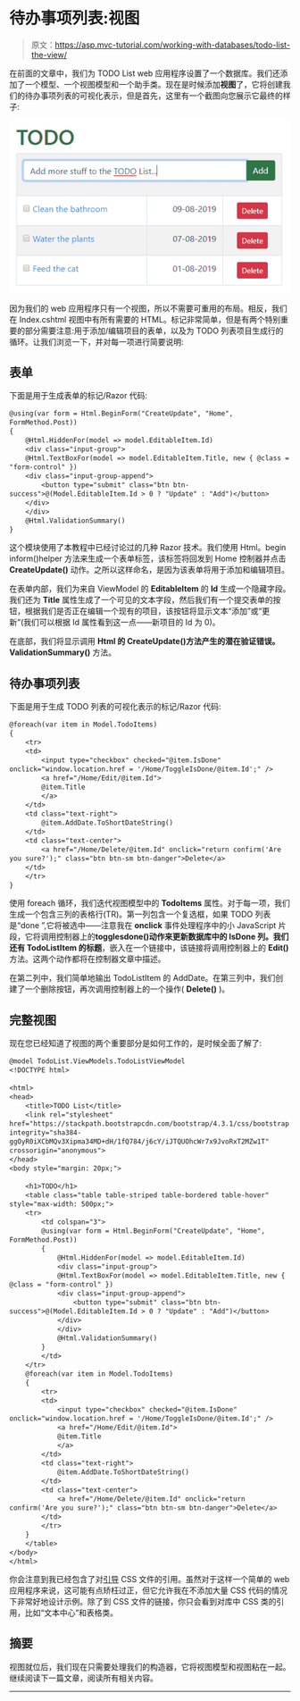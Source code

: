 # 待办事项列表:视图

> 原文：<https://asp.mvc-tutorial.com/working-with-databases/todo-list-the-view/>

在前面的文章中，我们为 TODO List web 应用程序设置了一个数据库。我们还添加了一个模型、一个视图模型和一个助手类。现在是时候添加**视图**了，它将创建我们的待办事项列表的可视化表示，但是首先，这里有一个截图向您展示它最终的样子:

![](img/d8bc781d563e613d8cc90086887cae5b.png "The final TODO List")

因为我们的 web 应用程序只有一个视图，所以不需要可重用的布局。相反，我们在 Index.cshtml 视图中有所有需要的 HTML。标记非常简单，但是有两个特别重要的部分需要注意:用于添加/编辑项目的表单，以及为 TODO 列表项目生成行的循环。让我们浏览一下，并对每一项进行简要说明:

## 表单

下面是用于生成表单的标记/Razor 代码:

```
@using(var form = Html.BeginForm("CreateUpdate", "Home", FormMethod.Post))
{
    @Html.HiddenFor(model => model.EditableItem.Id)
    <div class="input-group">
    @Html.TextBoxFor(model => model.EditableItem.Title, new { @class = "form-control" })
    <div class="input-group-append">
        <button type="submit" class="btn btn-success">@(Model.EditableItem.Id > 0 ? "Update" : "Add")</button>
    </div>
    </div>                
    @Html.ValidationSummary()
}
```

<input type="hidden" name="IL_IN_ARTICLE">

这个模块使用了本教程中已经讨论过的几种 Razor 技术。我们使用 Html。begin inform()helper 方法来生成一个表单标签，该标签将回发到 Home 控制器并点击 **CreateUpdate()** 动作。之所以这样命名，是因为该表单将用于添加和编辑项目。

在表单内部，我们为来自 ViewModel 的 **EditableItem** 的 **Id** 生成一个隐藏字段。我们还为 **Title** 属性生成了一个可见的文本字段，然后我们有一个提交表单的按钮，根据我们是否正在编辑一个现有的项目，该按钮将显示文本“添加”或“更新”(我们可以根据 Id 属性看到这一点——新项目的 Id 为 0)。

在底部，我们将显示调用 **Html 的 CreateUpdate()方法产生的潜在验证错误。ValidationSummary()** 方法。

## 待办事项列表

下面是用于生成 TODO 列表的可视化表示的标记/Razor 代码:

```
@foreach(var item in Model.TodoItems)
{
    <tr>
    <td>
        <input type="checkbox" checked="@item.IsDone" onclick="window.location.href = '/Home/ToggleIsDone/@item.Id';" />
        <a href="/Home/Edit/@item.Id">
        @item.Title
        </a>
    </td>
    <td class="text-right">
        @item.AddDate.ToShortDateString()
    </td>
    <td class="text-center">
        <a href="/Home/Delete/@item.Id" onclick="return confirm('Are you sure?');" class="btn btn-sm btn-danger">Delete</a>
    </td>
    </tr>
}
```

使用 foreach 循环，我们迭代视图模型中的 **TodoItems** 属性。对于每一项，我们生成一个包含三列的表格行(TR)。第一列包含一个复选框，如果 TODO 列表是“done ”,它将被选中——注意我在 **onclick** 事件处理程序中的小 JavaScript 片段，它将调用控制器上的**togglesdone()**动作来更新数据库中的 IsDone 列。我们还有 TodoListItem 的**标题**，嵌入在一个链接中，该链接将调用控制器上的 **Edit()** 方法。这两个动作都将在控制器文章中描述。

在第二列中，我们简单地输出 TodoListItem 的 AddDate。在第三列中，我们创建了一个删除按钮，再次调用控制器上的一个操作( **Delete()** )。

## 完整视图

现在您已经知道了视图的两个重要部分是如何工作的，是时候全面了解了:

```
@model TodoList.ViewModels.TodoListViewModel
<!DOCTYPE html>

<html>
<head>
    <title>TODO List</title>
    <link rel="stylesheet" href="https://stackpath.bootstrapcdn.com/bootstrap/4.3.1/css/bootstrap.min.css" integrity="sha384-ggOyR0iXCbMQv3Xipma34MD+dH/1fQ784/j6cY/iJTQUOhcWr7x9JvoRxT2MZw1T" crossorigin="anonymous">
</head>
<body style="margin: 20px;">

    <h1>TODO</h1>    
    <table class="table table-striped table-bordered table-hover" style="max-width: 500px;">
    <tr>            
        <td colspan="3">
        @using(var form = Html.BeginForm("CreateUpdate", "Home", FormMethod.Post))
        {
            @Html.HiddenFor(model => model.EditableItem.Id)
            <div class="input-group">
            @Html.TextBoxFor(model => model.EditableItem.Title, new { @class = "form-control" })
            <div class="input-group-append">
                <button type="submit" class="btn btn-success">@(Model.EditableItem.Id > 0 ? "Update" : "Add")</button>
            </div>
            </div>                
            @Html.ValidationSummary()
        }
        </td>
    </tr>
    @foreach(var item in Model.TodoItems)
    {
        <tr>
        <td>
            <input type="checkbox" checked="@item.IsDone" onclick="window.location.href = '/Home/ToggleIsDone/@item.Id';" />
            <a href="/Home/Edit/@item.Id">
            @item.Title
            </a>
        </td>
        <td class="text-right">
            @item.AddDate.ToShortDateString()
        </td>
        <td class="text-center">
            <a href="/Home/Delete/@item.Id" onclick="return confirm('Are you sure?');" class="btn btn-sm btn-danger">Delete</a>
        </td>
        </tr>
    }
    </table>
</body>
</html>
```

你会注意到我已经包含了对[引导](https://getbootstrap.com/) CSS 文件的引用。虽然对于这样一个简单的 web 应用程序来说，这可能有点矫枉过正，但它允许我在不添加大量 CSS 代码的情况下非常好地设计示例。除了到 CSS 文件的链接，你只会看到对库中 CSS 类的引用，比如“文本中心”和表格类。

## 摘要

视图就位后，我们现在只需要处理我们的构造器，它将视图模型和视图粘在一起。继续阅读下一篇文章，阅读所有相关内容。

* * *